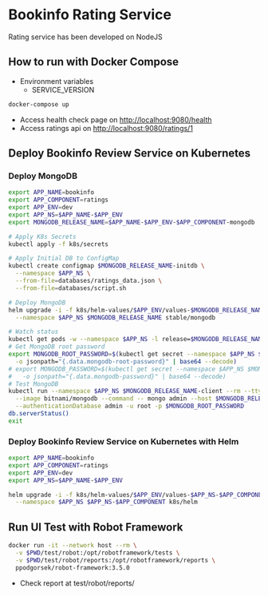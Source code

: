 # Bookinfo Rating Service

Rating service has been developed on NodeJS

## How to run with Docker Compose

* Environment variables
  * SERVICE_VERSION

```bash
docker-compose up
```

* Access health check page on <http://localhost:9080/health>
* Access ratings api on <http://localhost:9080/ratings/1>

## Deploy Bookinfo Review Service on Kubernetes

### Deploy MongoDB

```bash
export APP_NAME=bookinfo
export APP_COMPONENT=ratings
export APP_ENV=dev
export APP_NS=$APP_NAME-$APP_ENV
export MONGODB_RELEASE_NAME=$APP_NAME-$APP_ENV-$APP_COMPONENT-mongodb

# Apply K8s Secrets
kubectl apply -f k8s/secrets

# Apply Initial DB to ConfigMap
kubectl create configmap $MONGODB_RELEASE_NAME-initdb \
  --namespace $APP_NS \
  --from-file=databases/ratings_data.json \
  --from-file=databases/script.sh

# Deploy MongoDB
helm upgrade -i -f k8s/helm-values/$APP_ENV/values-$MONGODB_RELEASE_NAME.yaml \
  --namespace $APP_NS $MONGODB_RELEASE_NAME stable/mongodb

# Watch status
kubectl get pods -w --namespace $APP_NS -l release=$MONGODB_RELEASE_NAME
# Get MongoDB root password
export MONGODB_ROOT_PASSWORD=$(kubectl get secret --namespace $APP_NS $MONGODB_RELEASE_NAME-secret \
  -o jsonpath="{.data.mongodb-root-password}" | base64 --decode)
# export MONGODB_PASSWORD=$(kubectl get secret --namespace $APP_NS $MONGODB_RELEASE_NAME-secret \
#   -o jsonpath="{.data.mongodb-password}" | base64 --decode)
# Test MongoDB
kubectl run --namespace $APP_NS $MONGODB_RELEASE_NAME-client --rm --tty -i --restart='Never' \
  --image bitnami/mongodb --command -- mongo admin --host $MONGODB_RELEASE_NAME \
  --authenticationDatabase admin -u root -p $MONGODB_ROOT_PASSWORD
db.serverStatus()
exit
```

### Deploy Bookinfo Review Service on Kubernetes with Helm

```bash
export APP_NAME=bookinfo
export APP_COMPONENT=ratings
export APP_ENV=dev
export APP_NS=$APP_NAME-$APP_ENV

helm upgrade -i -f k8s/helm-values/$APP_ENV/values-$APP_NS-$APP_COMPONENT.yaml \
  --namespace $APP_NS $APP_NS-$APP_COMPONENT k8s/helm
```

## Run UI Test with Robot Framework

```bash
docker run -it --network host --rm \
  -v $PWD/test/robot:/opt/robotframework/tests \
  -v $PWD/test/robot/reports:/opt/robotframework/reports \
  ppodgorsek/robot-framework:3.5.0
```

* Check report at test/robot/reports/
